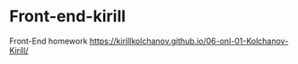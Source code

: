 # Front-end-kirill
Front-End homework
https://kirillkolchanov.github.io/06-onl-01-Kolchanov-Kirill/
